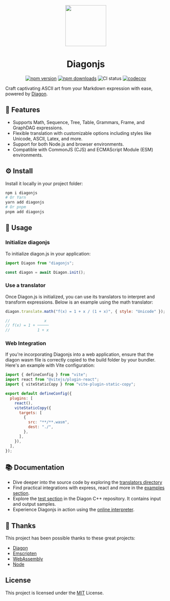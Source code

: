 <p align="center">
    <picture>
      <img src="https://i.ibb.co/nbMS51q/Group-1.png" height="128">
    </picture>
    <h1 align="center">Diagonjs</h1>
</p>
<div align="center">

[![npm version](https://img.shields.io/npm/v/diagonjs)](https://www.npmjs.com/package/diagonjs)
[![npm downloads](https://img.shields.io/npm/dm/diagonjs)](https://www.npmjs.com/package/diagonjs)
![CI status](https://github.com/elmouradiaminedev/diagonjs/actions/workflows/ci.yml/badge.svg)
[![codecov](https://codecov.io/gh/elmouradiaminedev/diagonjs/graph/badge.svg?token=TYVEPNWRD3)](https://codecov.io/gh/elmouradiaminedev/diagonjs)

</div>

Craft captivating ASCII art from your Markdown expression with ease, powered by [Diagon](https://github.com/ArthurSonzogni/Diagon).

## 🚀 Features

- Supports Math, Sequence, Tree, Table, Grammars, Frame, and GraphDAG expressions.
- Flexible translation with customizable options including styles like Unicode, ASCII, Latex, and more.
- Support for both Node.js and browser environments.
- Compatible with CommonJS (CJS) and ECMAScript Module (ESM) environments.

## ⚙️ Install

Install it locally in your project folder:

```bash
npm i diagonjs
# Or Yarn
yarn add diagonjs
# Or pnpm
pnpm add diagonjs
```

## 📖 Usage

### Initialize diagonjs

To initialize diagon.js in your application:

```js
import Diagon from "diagonjs";

const diagon = await Diagon.init();
```

### Use a translator

Once Diagon.js is initialized, you can use its translators to interpret and transform expressions. Below is an example using the math translator:

```js
diagon.translate.math("f(x) = 1 + x / (1 + x)", { style: "Unicode" });

//               x
// f(x) = 1 + ─────
//            1 + x
```

### Web Integration

If you're incorporating Diagonjs into a web application, ensure that the diagon wasm file is correctly copied to the build folder by your bundler. Here's an example with Vite configuration:

```js
import { defineConfig } from "vite";
import react from "@vitejs/plugin-react";
import { viteStaticCopy } from "vite-plugin-static-copy";

export default defineConfig({
  plugins: [
    react(),
    viteStaticCopy({
      targets: [
        {
          src: "**/**.wasm",
          dest: "./",
        },
      ],
    }),
  ],
});
```

## 📚 Documentation

- Dive deeper into the source code by exploring the [translators directory](https://github.com/elmouradiaminedev/diagonjs/blob/main/src/translators/index.ts)
- Find practical integrations with express, react and more in the [examples section](https://github.com/elmouradiaminedev/diagonjs/tree/main/examples).
- Explore the [test section](https://github.com/ArthurSonzogni/Diagon/tree/main/test) in the Diagon C++ repository. It contains input and output samples.
- Experience Diagonjs in action using the [online interpreter](https://arthursonzogni.com/Diagon/).

## 💖 Thanks

This project has been possible thanks to these great projects:

- [Diagon](https://github.com/ArthurSonzogni/Diagon)
- [Emscripten](https://github.com/emscripten-core/emscripten)
- [WebAssembly](https://webassembly.org/)
- [Node](https://github.com/nodejs/node/tree/main)

## License

This project is licensed under the [MIT](https://github.com/elmouradiaminedev/diagonjs/blob/main/LICENSE) License.
